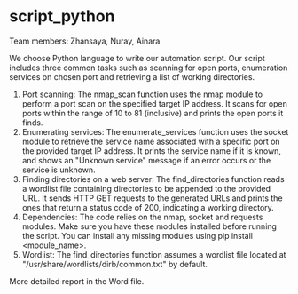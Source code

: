 # script_python

Team members: Zhansaya, Nuray, Ainara

We choose Python language to write our automation script. Our script includes three common tasks such as scanning for open ports, enumeration services on chosen port and retrieving a list of working directories. 

1) Port scanning: The nmap_scan function uses the nmap module to perform a port scan on the specified target IP address. It scans for open ports within the range of 10 to 81 (inclusive) and prints the open ports it finds. 
2) Enumerating services:  The enumerate_services function uses the socket module to retrieve the service name associated with a specific port on the provided target IP address. It prints the service name if it is known, and shows an "Unknown service" message if an error occurs or the service is unknown.
3) Finding directories on a web server: The find_directories function reads a wordlist file containing directories to be appended to the provided URL. It sends HTTP GET requests to the generated URLs and prints the ones that return a status code of 200, indicating a working directory.
4) Dependencies: The code relies on the nmap, socket and requests modules. Make sure you have these modules installed before running the script. You can install any missing modules using pip install <module_name>.
5) Wordlist: The find_directories function assumes a wordlist file located at "/usr/share/wordlists/dirb/common.txt" by default.

More detailed report in the Word file.
